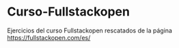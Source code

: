 # Curso-Fullstackopen
Ejercicios del curso Fullstackopen rescatados de la página https://fullstackopen.com/es/
